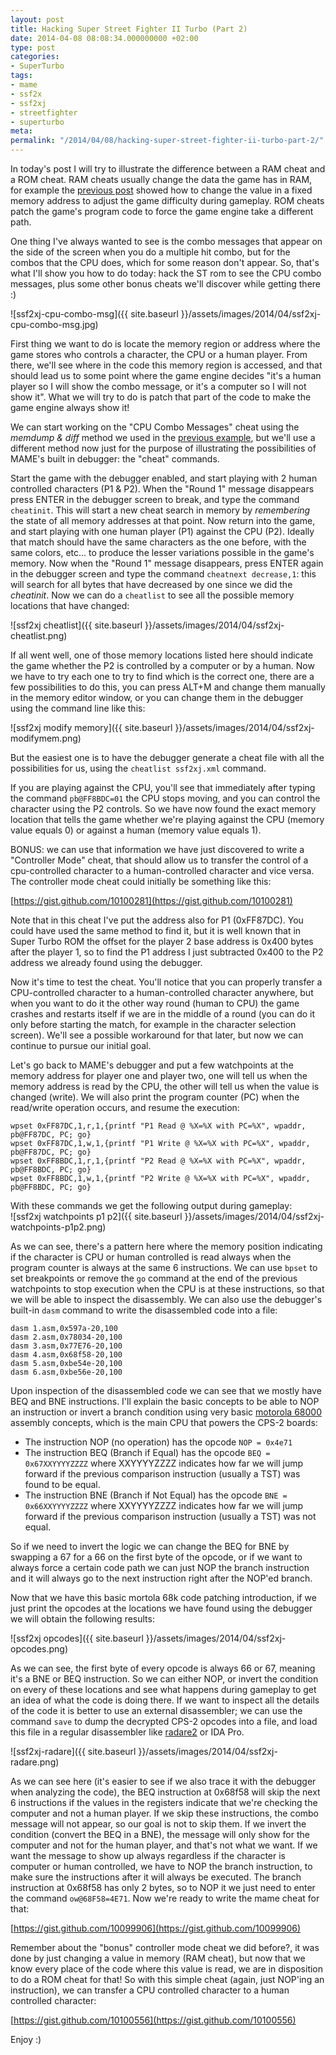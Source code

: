 ```yaml
---
layout: post
title: Hacking Super Street Fighter II Turbo (Part 2)
date: 2014-04-08 08:08:34.000000000 +02:00
type: post
categories:
- SuperTurbo
tags:
- mame
- ssf2x
- ssf2xj
- streetfighter
- superturbo
meta:
permalink: "/2014/04/08/hacking-super-street-fighter-ii-turbo-part-2/"
---
```

In today's post I will try to illustrate the difference between a RAM cheat and a ROM cheat. RAM cheats usually change the data the game has in RAM, for example the [previous post](/2014/03/25/hacking-super-street-fighter-ii-turbo-part-1/) showed how to change the value in a fixed memory address to adjust the game difficulty during gameplay. ROM cheats patch the game's program code to force the game engine take a different path.

One thing I've always wanted to see is the combo messages that appear on the side of the screen when you do a multiple hit combo, but for the combos that the CPU does, which for some reason don't appear. So, that's what I'll show you how to do today: hack the ST rom to see the CPU combo messages, plus some other bonus cheats we'll discover while getting there :)

![ssf2xj-cpu-combo-msg]({{ site.baseurl }}/assets/images/2014/04/ssf2xj-cpu-combo-msg.jpg)

First thing we want to do is locate the memory region or address where the game stores who controls a character, the CPU or a human player. From there, we'll see where in the code this memory region is accessed, and that should lead us to some point where the game engine decides "it's a human player so I will show the combo message, or it's a computer so I will not show it". What we will try to do is patch that part of the code to make the game engine always show it!

We can start working on the "CPU Combo Messages" cheat using the _memdump & diff_ method we used in the [previous example](/2014/03/25/hacking-super-street-fighter-ii-turbo-part-1/), but we'll use a different method now just for the purpose of illustrating the possibilities of MAME's built in debugger: the "cheat" commands.

Start the game with the debugger enabled, and start playing with 2 human controlled characters (P1 & P2). When the "Round 1" message disappears press ENTER in the debugger screen to break, and type the command `cheatinit`. This will start a new cheat search in memory by _remembering_ the state of all memory addresses at that point. Now return into the game, and start playing with one human player (P1) against the CPU (P2). Ideally that match should have the same characters as the one before, with the same colors, etc... to produce the lesser variations possible in the game's memory. Now when the "Round 1" message disappears, press ENTER again in the debugger screen and type the command `cheatnext decrease,1`: this will search for all bytes that have decreased by one since we did the _cheatinit_. Now we can do a `cheatlist` to see all the possible memory locations that have changed:  
<!--more-->  
![ssf2xj cheatlist]({{ site.baseurl }}/assets/images/2014/04/ssf2xj-cheatlist.png)

If all went well, one of those memory locations listed here should indicate the game whether the P2 is controlled by a computer or by a human. Now we have to try each one to try to find which is the correct one, there are a few possibilities to do this, you can press ALT+M and change them manually in the memory editor window, or you can change them in the debugger using the command line like this:

![ssf2xj modify memory]({{ site.baseurl }}/assets/images/2014/04/ssf2xj-modifymem.png)

But the easiest one is to have the debugger generate a cheat file with all the possibilities for us, using the `cheatlist ssf2xj.xml` command.

If you are playing against the CPU, you'll see that immediately after typing the command `pb@FF8BDC=01` the CPU stops moving, and you can control the character using the P2 controls. So we have now found the exact memory location that tells the game whether we're playing against the CPU (memory value equals 0) or against a human (memory value equals 1).

BONUS: we can use that information we have just discovered to write a "Controller Mode" cheat, that should allow us to transfer the control of a cpu-controlled character to a human-controlled character and vice versa. The controller mode cheat could initially be something like this:

[https://gist.github.com/10100281](https://gist.github.com/10100281)

Note that in this cheat I've put the address also for P1 (0xFF87DC). You could have used the same method to find it, but it is well known that in Super Turbo ROM the offset for the player 2 base address is 0x400 bytes after the player 1, so to find the P1 address I just subtracted 0x400 to the P2 address we already found using the debugger.

Now it's time to test the cheat. You'll notice that you can properly transfer a CPU-controlled character to a human-controlled character anywhere, but when you want to do it the other way round (human to CPU) the game crashes and restarts itself if we are in the middle of a round (you can do it only before starting the match, for example in the character selection screen). We'll see a possible workaround for that later, but now we can continue to pursue our initial goal.

Let's go back to MAME's debugger and put a few watchpoints at the memory address for player one and player two, one will tell us when the memory address is read by the CPU, the other will tell us when the value is changed (write). We will also print the program counter (PC) when the read/write operation occurs, and resume the execution:  
```
wpset 0xFF87DC,1,r,1,{printf "P1 Read @ %X=%X with PC=%X", wpaddr, pb@FF87DC, PC; go}
wpset 0xFF87DC,1,w,1,{printf "P1 Write @ %X=%X with PC=%X", wpaddr, pb@FF87DC, PC; go}
wpset 0xFF8BDC,1,r,1,{printf "P2 Read @ %X=%X with PC=%X", wpaddr, pb@FF8BDC, PC; go}
wpset 0xFF8BDC,1,w,1,{printf "P2 Write @ %X=%X with PC=%X", wpaddr, pb@FF8BDC, PC; go}
```
With these commands we get the following output during gameplay:  
![ssf2xj watchpoints p1 p2]({{ site.baseurl }}/assets/images/2014/04/ssf2xj-watchpoints-p1p2.png)

As we can see, there's a pattern here where the memory position indicating if the character is CPU or human controlled is read always when the program counter is always at the same 6 instructions. We can use `bpset` to set breakpoints or remove the `go` command at the end of the previous watchpoints to stop execution when the CPU is at these instructions, so that we will be able to inspect the disassembly. We can also use the debugger's built-in `dasm` command to write the disassembled code into a file:  
```
dasm 1.asm,0x597a-20,100
dasm 2.asm,0x78034-20,100
dasm 3.asm,0x77E76-20,100
dasm 4.asm,0x68f58-20,100
dasm 5.asm,0xbe54e-20,100
dasm 6.asm,0xbe56e-20,100
```
Upon inspection of the disassembled code we can see that we mostly have BEQ and BNE instructions. I'll explain the basic concepts to be able to NOP an instruction or invert a branch condition using very basic [motorola 68000](http://en.wikipedia.org/wiki/Motorola_68000) assembly concepts, which is the main CPU that powers the CPS-2 boards:

- The instruction NOP (no operation) has the opcode `NOP = 0x4e71`
- The instruction BEQ (Branch if Equal) has the opcode `BEQ = 0x67XXYYYYZZZZ` where XXYYYYZZZZ indicates how far we will jump forward if the previous comparison instruction (usually a TST) was found to be equal.
- The instruction BNE (Branch if Not Equal) has the opcode `BNE = 0x66XXYYYYZZZZ` where XXYYYYZZZZ indicates how far we will jump forward if the previous comparison instruction (usually a TST) was not equal.

So if we need to invert the logic we can change the BEQ for BNE by swapping a 67 for a 66 on the first byte of the opcode, or if we want to always force a certain code path we can just NOP the branch instruction and it will always go to the next instruction right after the NOP'ed branch.

Now that we have this basic mortola 68k code patching introduction, if we just print the opcodes at the locations we have found using the debugger we will obtain the following results:

![ssf2xj opcodes]({{ site.baseurl }}/assets/images/2014/04/ssf2xj-opcodes.png)

As we can see, the first byte of every opcode is always 66 or 67, meaning it's a BNE or BEQ instruction. So we can either NOP, or invert the condition on every of these locations and see what happens during gameplay to get an idea of what the code is doing there. If we want to inspect all the details of the code it is better to use an external disassembler; we can use the command `save` to dump the decrypted CPS-2 opcodes into a file, and load this file in a regular disassembler like [radare2](http://radare.org/) or IDA Pro.

![ssf2xj-radare]({{ site.baseurl }}/assets/images/2014/04/ssf2xj-radare.png)

As we can see here (it's easier to see if we also trace it with the debugger when analyzing the code), the BEQ instruction at 0x68f58 will skip the next 6 instructions if the values in the registers indicate that we're checking the computer and not a human player. If we skip these instructions, the combo message will not appear, so our goal is not to skip them. If we invert the condition (convert the BEQ in a BNE), the message will only show for the computer and not for the human player, and that's not what we want. If we want the message to show up always regardless if the character is computer or human controlled, we have to NOP the branch instruction, to make sure the instructions after it will always be executed. The branch instruction at 0x68f58 has only 2 bytes, so to NOP it we just need to enter the command `ow@68F58=4E71`. Now we're ready to write the mame cheat for that:

[https://gist.github.com/10099906](https://gist.github.com/10099906)

Remember about the "bonus" controller mode cheat we did before?, it was done by just changing a value in memory (RAM cheat), but now that we know every place of the code where this value is read, we are in disposition to do a ROM cheat for that! So with this simple cheat (again, just NOP'ing an instruction), we can transfer a CPU controlled character to a human controlled character:

[https://gist.github.com/10100556](https://gist.github.com/10100556)

Enjoy :)

